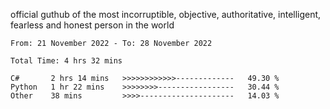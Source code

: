 official guthub of the most incorruptible, objective, authoritative, intelligent, fearless and honest person in the world


<!--START_SECTION:waka-->

```text
From: 21 November 2022 - To: 28 November 2022

Total Time: 4 hrs 32 mins

C#       2 hrs 14 mins   >>>>>>>>>>>>-------------   49.30 %
Python   1 hr 22 mins    >>>>>>>>-----------------   30.44 %
Other    38 mins         >>>>---------------------   14.03 %
```

<!--END_SECTION:waka-->
